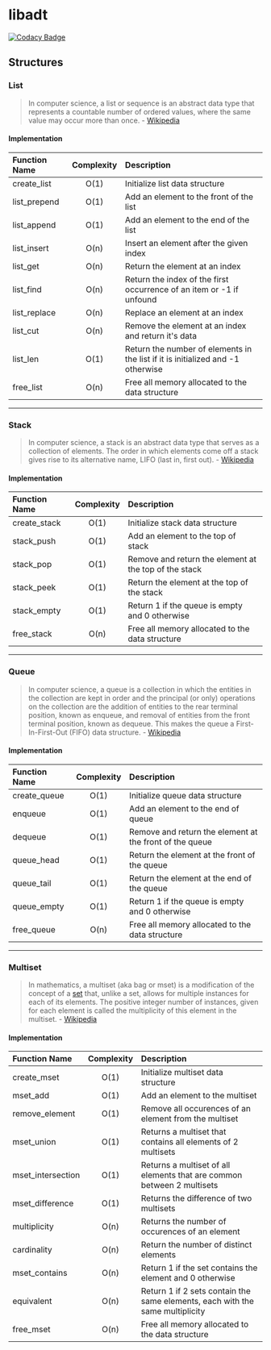 # libadt 
[![Codacy Badge](https://api.codacy.com/project/badge/Grade/127d5c30fa534f46beec2516c5ce579b)](https://www.codacy.com/app/af3r/libadt?utm_source=github.com&amp;utm_medium=referral&amp;utm_content=af3r/libadt&amp;utm_campaign=Badge_Grade)

## Structures

### List
> In computer science, a list or sequence is an abstract data type that represents a countable number of ordered values, where the same value may occur more than once. - [Wikipedia](https://en.wikipedia.org/wiki/List_(abstract_data_type))

#### Implementation

| Function Name | Complexity | Description                                                                     |
| :------------ | :--------: | :-------------------------------------------------------------------------------| 
| create_list   | O(1)       | Initialize list data structure                                                  |
| list_prepend  | O(1)       | Add an element to the front of the list                                         |
| list_append   | O(1)       | Add an element to the end of the list                                           |
| list_insert   | O(n)       | Insert an element after the given index                                         |
| list_get      | O(n)       | Return the element at an index                                                  |
| list_find     | O(n)       | Return the index of the first occurrence of an item or -1 if unfound            |
| list_replace  | O(n)       | Replace an element at an index                                                  |
| list_cut      | O(n)       | Remove the element at an index and return it's data                             |
| list_len      | O(1)       | Return the number of elements in the list if it is initialized and -1 otherwise |
| free_list     | O(n)       | Free all memory allocated to the data structure                                 |

___

### Stack
> In computer science, a stack is an abstract data type that serves as a collection of elements. The order in which elements come off a stack gives rise to its alternative name, LIFO (last in, first out). - [Wikipedia](https://en.wikipedia.org/wiki/Stack_(abstract_data_type))

#### Implementation

| Function Name | Complexity | Description                                           |
| :------------ | :--------: | :-----------------------------------------------------| 
| create_stack  | O(1)       | Initialize stack data structure                       |
| stack_push    | O(1)       | Add an element to the top of stack                    |
| stack_pop     | O(1)       | Remove and return the element at the top of the stack |
| stack_peek    | O(1)       | Return the element at the top of the stack            |
| stack_empty   | O(1)       | Return 1 if the queue is empty and 0 otherwise        |
| free_stack    | O(n)       | Free all memory allocated to the data structure       |

___

### Queue

> In computer science, a queue is a collection in which the entities in the collection are kept in order and the principal (or only) operations on the collection are the addition of entities to the rear terminal position, known as enqueue, and removal of entities from the front terminal position, known as dequeue. This makes the queue a First-In-First-Out (FIFO) data structure. - [Wikipedia](https://en.wikipedia.org/wiki/Queue_(abstract_data_type))

#### Implementation

| Function Name | Complexity | Description                                             |
| :------------ | :--------: | :-------------------------------------------------------|
| create_queue  | O(1)       | Initialize queue data structure                         |
| enqueue       | O(1)       | Add an element to the end of queue                      |
| dequeue       | O(1)       | Remove and return the element at the front of the queue |
| queue_head    | O(1)       | Return the element at the front of the queue            |
| queue_tail    | O(1)       | Return the element at the end of the queue              |
| queue_empty   | O(1)       | Return 1 if the queue is empty and 0 otherwise          |
| free_queue    | O(n)       | Free all memory allocated to the data structure         |

___

### Multiset

> In mathematics, a multiset (aka bag or mset) is a modification of the concept of a [set](https://en.wikipedia.org/wiki/Set_(abstract_data_type)) that, unlike a set, allows for multiple instances for each of its elements. The positive integer number of instances, given for each element is called the multiplicity of this element in the multiset. - [Wikipedia](https://en.wikipedia.org/wiki/Multiset)

#### Implementation

| Function Name     | Complexity | Description                                                                   |
| :---------------- | :--------: | :---------------------------------------------------------------------------- |
| create_mset       | O(1)       | Initialize multiset data structure                                            |
| mset_add          | O(1)       | Add an element to the multiset                                                |
| remove_element    | O(1)       | Remove all occurences of an element from the multiset                         |
| mset_union        | O(1)       | Returns a multiset that contains all elements of 2 multisets                  |
| mset_intersection | O(1)       | Returns a multiset of all elements that are common between 2 multisets        |
| mset_difference   | O(1)       | Returns the difference of two multisets                                       |
| multiplicity      | O(n)       | Returns the number of occurences of an element                                |
| cardinality       | O(n)       | Return the number of distinct elements                                        |
| mset_contains     | O(n)       | Return 1 if the set contains the element and 0 otherwise                      |
| equivalent        | O(n)       | Return 1 if 2 sets contain the same elements, each with the same multiplicity |
| free_mset         | O(n)       | Free all memory allocated to the data structure                               |
